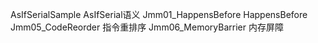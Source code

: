 

AsIfSerialSample AsIfSerial语义
Jmm01_HappensBefore HappensBefore
Jmm05_CodeReorder 指令重排序
Jmm06_MemoryBarrier 内存屏障

